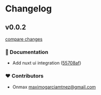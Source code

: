 # Changelog


## v0.0.2

[compare changes](https://github.com/formisch/nuxt/compare/v0.0.1...v0.0.2)

### 📖 Documentation

- Add nuxt ui integration ([55708af](https://github.com/formisch/nuxt/commit/55708af))

### ❤️ Contributors

- Onmax <maximogarciamtnez@gmail.com>

